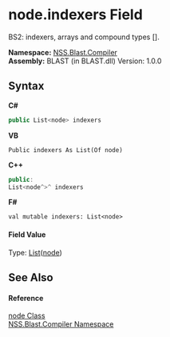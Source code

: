 # node.indexers Field
 

BS2: indexers, arrays and compound types [].

**Namespace:**&nbsp;<a href="26a25caa-f50b-92ad-f15c-dbb9db1493ae.md">NSS.Blast.Compiler</a><br />**Assembly:**&nbsp;BLAST (in BLAST.dll) Version: 1.0.0

## Syntax

**C#**<br />
``` C#
public List<node> indexers
```

**VB**<br />
``` VB
Public indexers As List(Of node)
```

**C++**<br />
``` C++
public:
List<node^>^ indexers
```

**F#**<br />
``` F#
val mutable indexers: List<node>
```


#### Field Value
Type: <a href="https://docs.microsoft.com/dotnet/api/system.collections.generic.list-1" target="_blank" rel="noopener noreferrer">List</a>(<a href="7dc9b7e9-64ad-f224-ae1a-4e6639739f56.md">node</a>)

## See Also


#### Reference
<a href="7dc9b7e9-64ad-f224-ae1a-4e6639739f56.md">node Class</a><br /><a href="26a25caa-f50b-92ad-f15c-dbb9db1493ae.md">NSS.Blast.Compiler Namespace</a><br />